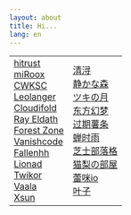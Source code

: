 ```yaml
---
layout: about
title: Hi...
lang: en
---
```


<html>
  <table style="border: 0px;">
    <tr>
      <td style="border: 0px;">
        <div>
          <a href="http://h1trust.github.io/">hitrust</a>
        </div>
        <div>
          <a href="https://miroox.github.io/blog/">miRoox</a>
        </div>
        <div>
          <a href="https://cwksc.github.io">CWKSC</a>
        </div>
        <div>
          <a href="https://leolanger.github.io/">Leolanger</a>
        </div>
        <div>
          <a href="https://cloudifold.github.io/MyBlog/">Cloudifold</a>
        </div>
        <div>
          <a href="https://ray-eldath.me/">Ray Eldath</a>
        </div>
        <div>
          <a href="https://bc-li.github.io/">Forest Zone</a>
        </div>
        <div>
          <a href="https://vanishcode.com/">Vanishcode</a>
        </div>
        <div>
          <a href="https://fallen.moe/">Fallenhh</a>
        </div>
        <div>
          <a href="http://www.lionad.art">Lionad</a>
        </div>
        <div>
          <a href="https://twic.me">Twikor</a>
        </div>
        <div>
          <a href="https://vaala.cat/">Vaala</a>
        </div>
        <div>
          <a href="https://xsun.io/">Xsun</a>
        </div>
      </td>
      <td style="border: 0px;">
        <div>
          <a href="http://lagda.org/">清浔</a>
        </div> 
        <div>
          <a href="https://innei.ren">静かな森</a>
        </div>
         <div>
          <a href="https://qjx.app/">ツキの月</a>
        </div>
        <div>
          <a href="https://blog.badapple.pro">东方幻梦</a>
        </div>
        <div>
          <a href="https://blog.lenva.tech">过期薯条</a>
        </div>
        <div>
          <a href="https://chanshiyu.com">蝉时雨</a>
        </div>
        <div>
          <a href="https://vensing.com">芝士部落格</a>
        </div>
        <div>
          <a href="https://nek0ri.de">猫梨の部屋</a>
        </div> 
        <div>
          <a href="https://linux.dog/">蕾咪io</a>
        </div>
        <div>
          <a href="https://misaka-9936.github.io/">叶子</a>
        </div>
      </td>
    </tr>
  </table>
</html>
